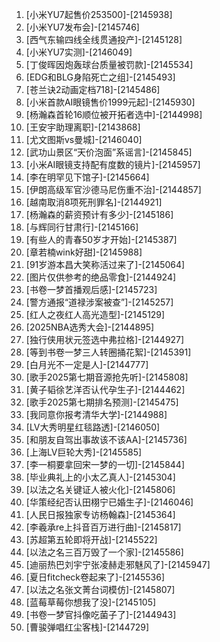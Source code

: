 
1. [小米YU7起售价253500]-[2145938]
1. [小米YU7发布会]-[2145746]
1. [西气东输四线全线贯通投产]-[2145128]
1. [小米YU7实测]-[2146049]
1. [丁俊晖因炮轰球台质量被罚款]-[2145534]
1. [EDG和BLG身陷死亡之组]-[2145493]
1. [苍兰诀2动画定档718]-[2145486]
1. [小米首款AI眼镜售价1999元起]-[2145930]
1. [杨瀚森首轮16顺位被开拓者选中]-[2144998]
1. [王安宇助理离职]-[2143868]
1. [尤文图斯vs曼城]-[2146040]
1. [武功山景区“天价泡面”系谣言]-[2145845]
1. [小米AI眼镜支持配有度数的镜片]-[2145957]
1. [李在明罕见下馆子]-[2145664]
1. [伊朗高级军官沙德马尼伤重不治]-[2144857]
1. [越南取消8项死刑罪名]-[2144921]
1. [杨瀚森的薪资预计有多少]-[2145186]
1. [与辉同行甘肃行]-[2145166]
1. [有些人的青春50岁才开始]-[2145387]
1. [章若楠wink好甜]-[2145988]
1. [91岁游本昌大笑称活过来了]-[2145064]
1. [图片仅供参考的绝品零食]-[2144924]
1. [书卷一梦首播观后感]-[2145723]
1. [警方通报“道禄涉案被查”]-[2145257]
1. [红人之夜红人高光造型]-[2145129]
1. [2025NBA选秀大会]-[2144895]
1. [独行侠用状元签选中弗拉格]-[2144927]
1. [等到书卷一梦三人转圈捅花絮]-[2145391]
1. [白月光不一定是人]-[2144777]
1. [歌手2025第七期音源抢先听]-[2145808]
1. [黄子韬徐艺洋否认代孕生子]-[2144462]
1. [歌手2025第七期排名预测]-[2145475]
1. [我同意你报考清华大学]-[2144988]
1. [LV大秀明星红毯路透]-[2146050]
1. [和朋友自驾出事故该不该AA]-[2145736]
1. [上海LV巨轮大秀]-[2145585]
1. [李一桐要拿回宋一梦的一切]-[2145844]
1. [毕业典礼上的小太乙真人]-[2145304]
1. [以法之名关键证人被火化]-[2145806]
1. [华策经纪否认田栩宁已婚生子]-[2146046]
1. [人民日报独家专访杨翰森]-[2145364]
1. [李羲承re上抖音百万进行曲]-[2145817]
1. [苏超第五轮即将开战]-[2145522]
1. [以法之名三百万毁了一个家]-[2145586]
1. [迪丽热巴刘宇宁张凌赫走邪魅风了]-[2145947]
1. [夏日fitcheck卷起来了]-[2145536]
1. [以法之名张文菁台词模仿]-[2145807]
1. [蓝莓草莓你想我了没]-[2145105]
1. [书卷一梦官抖像吃菌子了]-[2144943]
1. [曹骏弹唱红尘客栈]-[2144729]